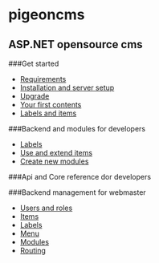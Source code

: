 # pigeoncms
ASP.NET opensource cms
---
###Get started
* [Requirements](wiki/base/requirements.md)
* [Installation and server setup](wiki/base/install.md)
* [Upgrade](wiki/base/upgrade.md)
* [Your first contents](wiki/base/first-contents.md)
* [Labels and items](wiki/base/labels-and-items.md)

###Backend and modules for developers
* [Labels](wiki/dev/labels.md)
* [Use and extend items](wiki/dev/items.md)
* [Create new modules](wiki/dev/modules.md)

###Api and Core reference dor developers

###Backend management for webmaster
* [Users and roles](wiki/web/users-and-roles.md)
* [Items](wiki/web/items.md)
* [Labels](wiki/web/labels.md)
* [Menu](wiki/web/menu.md)
* [Modules](wiki/web/modules.md)
* [Routing](wiki/web/routing.md)



